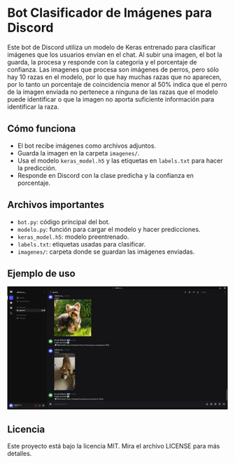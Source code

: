 # Bot Clasificador de Imágenes para Discord

Este bot de Discord utiliza un modelo de Keras entrenado para clasificar imágenes que los usuarios envían en el chat. Al subir una imagen, el bot la guarda, la procesa y responde con la categoría y el porcentaje de confianza. Las imagenes que procesa son imágenes de perros, pero sólo hay 10 razas en el modelo, por lo que hay muchas razas que no aparecen, por lo tanto un porcentaje de coincidencia menor al 50% indica que el perro de la imagen enviada no pertenece a ninguna de las razas que el modelo puede identificar o que la imagen no aporta suficiente información para identificar la raza.

## Cómo funciona

- El bot recibe imágenes como archivos adjuntos.
- Guarda la imagen en la carpeta `imagenes/`.
- Usa el modelo `keras_model.h5` y las etiquetas en `labels.txt` para hacer la predicción.
- Responde en Discord con la clase predicha y la confianza en porcentaje.

## Archivos importantes

- `bot.py`: código principal del bot.
- `modelo.py`: función para cargar el modelo y hacer predicciones.
- `keras_model.h5`: modelo preentrenado.
- `labels.txt`: etiquetas usadas para clasificar.
- `imagenes/`: carpeta donde se guardan las imágenes enviadas.

## Ejemplo de uso

![Ejemplo de conversación con el bot](ejemplo.png)

## Licencia

Este proyecto está bajo la licencia MIT. Mira el archivo LICENSE para más detalles.
